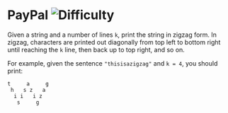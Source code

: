 # PayPal ![Difficulty](https://img.shields.io/badge/-MEDIUM-yellow)
	
Given a string and a number of lines `k`, print the string in zigzag form. In zigzag, characters are printed out diagonally from top left to bottom right until reaching the `k` line, then back up to top right, and so on. 
	
For example, given the sentence `"thisisazigzag"` and `k = 4`, you should print:
	
```
t     a     g
 h   s z   a
  i i   i z
   s     g
```
	
